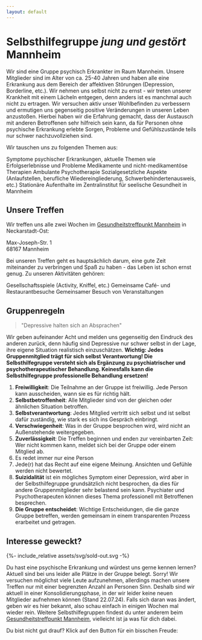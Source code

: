 ```yaml
---
layout: default
---
```


# Selbsthilfegruppe *jung und gestört* Mannheim

Wir sind eine Gruppe psychisch Erkrankter im Raum Mannheim. Unsere Mitglieder sind im Alter von ca. 25-40 Jahren und haben alle eine Erkrankung aus dem Bereich der affektiven Störungen (Depression, Borderline, etc.). Wir nehmen uns selbst nicht zu ernst - wir treten unserer Krankheit mit einem Lächeln entgegen, denn anders ist es manchmal auch nicht zu ertragen. Wir versuchen aktiv unser Wohlbefinden zu verbessern und ermutigen uns gegenseitig positive Veränderungen in unseren Leben anzustoßen. Hierbei haben wir die Erfahrung gemacht, dass der Austausch mit anderen Betroffenen sehr hilfreich sein kann, da für Personen ohne psychische Erkrankung erlebte Sorgen, Probleme und Gefühlszustände teils nur schwer nachzuvollziehen sind.

Wir tauschen uns zu folgenden Themen aus:

<div class="grid-enumeration">
  <i class="icon fa-solid fa-chart-line color-palette-main"></i>
  <span>Symptome psychischer Erkrankungen, aktuelle Themen wie Erfolgserlebnisse und Probleme</span>
  <i class="icon fa-solid fa-pills color-palette-secondary"></i>
  <span>Medikamente und nicht-medikamentöse Therapien</span>
  <i class="icon fa-solid fa-comments color-palette-3"></i>
  <span>Ambulante Psychotherapie</span>
  <i class="icon fa-solid fa-section color-palette-4"></i>
  <span>Sozialgesetzliche Aspekte (Anlaufstellen, berufliche Wiedereingliederung, Schwerbehindertenausweis, etc.)</span>
  <i class="icon fa-solid fa-hospital color-palette-5"></i>
  <span>Stationäre Aufenthalte im Zentralinstitut für seelische Gesundheit in Mannheim</span>
</div>

## Unsere Treffen
Wir treffen uns alle zwei Wochen im [Gesundheitstreffpunkt Mannheim](https://www.gesundheitstreffpunkt-mannheim.de) in Neckarstadt-Ost:

<div class="grid-enumeration">
  <i class="icon fa-solid fa-map-location-dot color-palette-main"></i>
  <span> Max-Joseph-Str. 1 <br> 68167 Mannheim</span>
</div>


Bei unseren Treffen geht es hauptsächlich darum, eine gute Zeit miteinander zu verbringen und Spaß zu haben - das Leben ist schon ernst genug. Zu unseren Aktivitäten gehören:
<div class="grid-enumeration">
  <i class="icon fa-solid fa-dice color-palette-main"></i>
  <span>Gesellschaftsspiele (Activity, Kniffel, etc.)</span>
  <i class="icon fa-solid fa-mug-saucer color-palette-secondary"></i>
  <span>Gemeinsame Café- und Restaurantbesuche</span>
  <i class="icon fa-solid fa-calendar-days color-palette-4"></i>
  <span>Gemeinsamer Besuch von Veranstaltungen</span>
</div>

## Gruppenregeln

> "Depressive halten sich an Absprachen" 

Wir geben aufeinander Acht und melden uns gegenseitig den Eindruck des anderen zurück, denn häufig sind Depressive nur schwer selbst in der Lage, ihre eigene Situation realistisch einzuschätzen. **Wichtig: Jedes Gruppenmitglied trägt für sich selbst Verantwortung! Die Selbsthilfegruppe versteht sich als Ergänzung zu psychiatrischer und psychotherapeutischer Behandlung. Keinesfalls kann die Selbsthilfegruppe professionelle Behandlung ersetzen!**

1. **Freiwilligkeit**: Die Teilnahme an der Gruppe ist freiwillig. Jede Person kann ausscheiden, wann sie es für richtig hält.
2. **Selbstbetroffenheit**: Alle Mitglieder sind von der gleichen oder ähnlichen Situation betroffen.
3. **Selbstverantwortung**: Jedes Mitglied vertritt sich selbst und ist selbst dafür zuständig, wie stark es sich ins Gespräch einbringt.
4. **Verschwiegenheit**: Was in der Gruppe besprochen wird, wird nicht an Außenstehende weitergegeben.
5. **Zuverlässigkeit**: Die Treffen beginnen und enden zur vereinbarten Zeit: Wer nicht kommen kann, meldet sich bei der Gruppe oder einem Mitglied ab.
6. Es redet immer nur eine Person
7. Jede(r) hat das Recht auf eine eigene Meinung. Ansichten und Gefühle werden nicht bewertet.
8. **Suizidalität** ist ein mögliches Symptom einer Depression, wird aber in der Selbsthilfegruppe grundsätzlich nicht besprochen, da dies für andere Gruppenmitglieder sehr belastend sein kann. Psychiater und Psychotherapeuten können dieses Thema professionell mit Betroffenen besprechen. 
9. **Die Gruppe entscheidet**: Wichtige Entscheidungen, die die ganze Gruppe betreffen, werden gemeinsam in einem transparenten Prozess erarbeitet und getragen.

## Interesse geweckt?

{%- include_relative assets/svg/sold-out.svg -%}

Du hast eine psychische Erkrankung und würdest uns gerne kennen lernen? Aktuell sind bei uns leider alle Plätze in der Gruppe belegt. Sorry! Wir versuchen möglichst viele Leute aufzunehmen, allerdings machen unsere Treffen nur mit einer begrenzten Anzahl an Personen Sinn. Deshalb sind wir aktuell in einer Konsolidierungsphase, in der wir leider keine neuen Mitglieder aufnehmen können (Stand 22.07.24). Falls sich daran was ändert, geben wir es hier bekannt, also schau einfach in einigen Wochen mal wieder rein. Weitere Selbsthilfegruppen findest du unter anderem beim [Gesundheitstreffpunkt Mannheim](https://gesundheitstreffpunkt-mannheim.de/selbsthilfegruppen-von-a-z/), vielleicht ist ja was für dich dabei.

Du bist nicht gut drauf? Klick auf den Button für ein bisschen Freude:
<div>
    <i class="fa-solid fa-power-off confetti-button color-palette-main"></i>
</div>
<script src="https://cdn.jsdelivr.net/npm/@tsparticles/confetti@3.3.0/tsparticles.confetti.bundle.min.js"></script>
<script src="assets/js/confetti.js">

